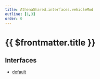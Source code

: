 ```yaml
---
title: AthenaShared.interfaces.vehicleMod
outline: [1,3]
order: 0
---
```


# {{ $frontmatter.title }}


## Interfaces

- [default](../interfaces/shared_interfaces_vehicleMod_default.md)
